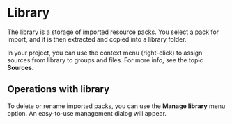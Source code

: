# Library

The library is a storage of imported resource packs. You select a pack for import,
and it is then extracted and copied into a library folder.

In your project, you can use the context menu (right-click) to assign sources
from library to groups and files. For more info, see the topic **Sources**.


## Operations with library

To delete or rename imported packs, you can use the **Manage library** menu option.
An easy-to-use management dialog will appear.
